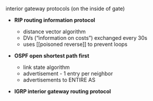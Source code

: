 interior gateway protocols (on the inside of gate)
- **RIP routing information protocol**
	- distance vector algorithm 
	- DVs (“information on costs”) exchanged every 30s
	- uses [[poisoned reverse]] to prevent loops

- **OSPF open shortest path first**
	- link state algorithm
	- advertisement - 1 entry per neighbor
	- advertisements to ENTIRE AS

- **IGRP interior gateway routing protocol**
